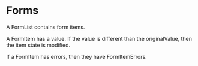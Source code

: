 # Forms

A FormList contains form items.

A FormItem has a value.  If the value is different than the originalValue, then the item state is modified.

If a FormItem has errors, then they have FormItemErrors.

